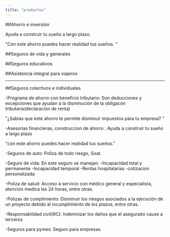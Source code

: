 ```yaml
---
title: "productos"
---
```


##Ahorro e inversión

Ayuda a construir tu sueño a largo plazo.

"Con este ahorro puedes hacer realidad tus sueños. "



##Seguros de vida y generales

##Seguros educativos

##Asistencia integral para viajeros


-----

##Seguros colectivos e individuales

-Programa de ahorro con beneficio tributario: Son deducciones y excepciones que ayudan a la disminución de la obligacón tributaria(declaración de renta)

"¿Sabias que este ahorro te permite disminuir impuestos para tu empresa? "

-Asesorías financieras, construccion de ahorro : Ayuda a construir tu sueño a largo plazo

"con este ahorro puedes hacer realidad  tus sueños."

-Seguros de auto: Poliza de todo riesgo, Soat.

-Seguro de vida: En este seguro se manejan:
 -Incapacidad total y permanente
 -Incapacidad temporal 
 -Rentas hospitalarias
 -cotizacion personalizada

-Poliza de salud: Acceso a servicio con médico general y especialista, atencion medica las 24 horas, entre otras.

-Polizas de cumplimiento: Disminuir los riesgos asociados a la ejecución de un proyecto debido al incumplimiento de los plazos, entre otras.

-Responsabilidad civil(RC): Indemnizar los daños que el asegurado cause a terceros

-Seguros para pymes: Seguro para empresas.
